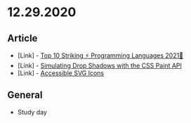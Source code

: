 # 12.29.2020

## Article

- \[Link\] - [Top 10 Striking ⚡ Programming Languages 2021🤩](https://medium.com/front-end-weekly/top-10-striking-programming-languages-2021-f93c3f1c2a46)
- \[Link\] - [Simulating Drop Shadows with the CSS Paint API](https://css-tricks.com/simulating-drop-shadows-with-the-css-paint-api/)
- \[Link\] - [Accessible SVG Icons](https://css-tricks.com/accessible-svg-icons/)

## General

- Study day
